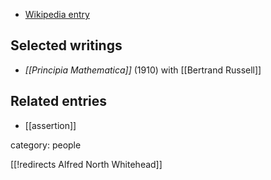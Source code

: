 
* [Wikipedia entry](http://en.wikipedia.org/wiki/Alfred_North_Whitehead)

## Selected writings

* _[[Principia Mathematica]]_ (1910) with [[Bertrand Russell]]

## Related entries

* [[assertion]]

category: people

[[!redirects Alfred North Whitehead]]

